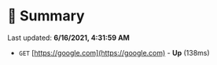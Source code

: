 # 📖 Summary
Last updated: **6/16/2021, 4:31:59 AM**

- `GET` [https://google.com](https://google.com) - **Up** (138ms)
